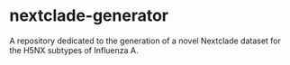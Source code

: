 # nextclade-generator
A repository dedicated to the generation of a novel Nextclade dataset for the H5NX subtypes of Influenza A.
